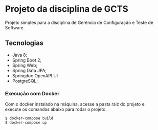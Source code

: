 # Projeto da disciplina de GCTS
Projeto simples para a disciplina de Gerência de Configuração
e Teste de Software.

## Tecnologias
- Java 8;
- Spring Boot 2;
- Spring Web;
- Spring Data JPA;
- Springdoc OpenAPI UI
- PostgreSQL;

### Execução com Docker
Com o docker instalado na máquina, acesse a pasta
raiz do projeto e execute os comandos abaixo para
rodar o projeto.

    $ docker-compose build
    $ docker-compose up